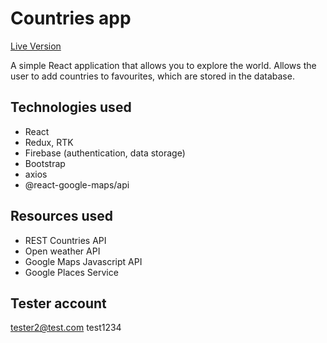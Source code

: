 # Countries app

[Live Version](https://countries-lesson.web.app/)

A simple React application that allows you to explore the world. Allows the user to add countries to favourites, which are stored in the database.

## Technologies used

- React
- Redux, RTK
- Firebase (authentication, data storage)
- Bootstrap
- axios
- @react-google-maps/api

## Resources used

- REST Countries API
- Open weather API
- Google Maps Javascript API
- Google Places Service

## Tester account

tester2@test.com
test1234
